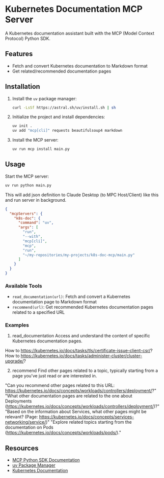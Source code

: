 # Kubernetes Documentation MCP Server

A Kubernetes documentation assistant built with the MCP (Model Context Protocol) Python SDK.

## Features

- Fetch and convert Kubernetes documentation to Markdown format
- Get related/recommended documentation pages

## Installation

1. Install the `uv` package manager:
   ```bash
   curl -LsSf https://astral.sh/uv/install.sh | sh
   ```

2. Initialize the project and install dependencies:
   ```bash
   uv init .
   uv add "mcp[cli]" requests beautifulsoup4 markdown
   ```

3. Install the MCP server:
   ```bash
   uv run mcp install main.py
   ```

## Usage

Start the MCP server:
```bash
uv run python main.py
```

This will add json definition to Claude Desktop (to MPC Host/Client) like this and run server in background.
```json
{
  "mcpServers": {
    "k8s-doc": {
      "command": "uv",
      "args": [
        "run",
        "--with",
        "mcp[cli]",
        "mcp",
        "run",
        "~/my-repositories/my-projects/k8s-doc-mcp/main.py"
      ]
    }
  }
}
```

### Available Tools

- `read_documentation(url)`: Fetch and convert a Kubernetes documentation page to Markdown format
- `recommend(url)`: Get recommended Kubernetes documentation pages related to a specified URL

### Examples

1. read_documentation
Access and understand the content of specific Kubernetes documentation pages.

How to https://kubernetes.io/docs/tasks/tls/certificate-issue-client-csr/?
How to https://kubernetes.io/docs/tasks/administer-cluster/cluster-upgrade/?


2. recommend
Find other pages related to a topic, typically starting from a page you've just read or are interested in.

"Can you recommend other pages related to this URL: https://kubernetes.io/docs/concepts/workloads/controllers/deployment/?"
"What other documentation pages are related to the one about Deployments (https://kubernetes.io/docs/concepts/workloads/controllers/deployment/)?"
"Based on the information about Services, what other pages might be relevant? (Page: https://kubernetes.io/docs/concepts/services-networking/service/)"
"Explore related topics starting from the documentation on Pods (https://kubernetes.io/docs/concepts/workloads/pods/)."

## Resources

- [MCP Python SDK Documentation](https://github.com/modelcontextprotocol/python-sdk)
- [uv Package Manager](https://docs.astral.sh/uv/getting-started/installation/)
- [Kubernetes Documentation](https://kubernetes.io/docs/)